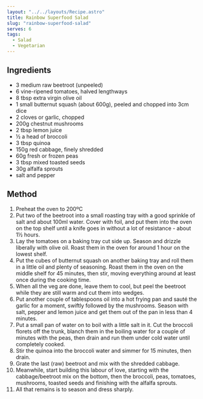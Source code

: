 ```yaml
---
layout: "../../layouts/Recipe.astro"
title: Rainbow Superfood Salad
slug: "rainbow-superfood-salad"
serves: 6
tags:
  - Salad
  - Vegetarian
---
```


## Ingredients

- 3 medium raw beetroot (unpeeled)
- 6 vine-ripened tomatoes, halved lengthways
- 8 tbsp extra virgin olive oil
- 1 small butternut squash (about 600g), peeled and chopped into 3cm dice
- 2 cloves or garlic, chopped
- 200g chestnut mushrooms
- 2 tbsp lemon juice
- ½ a head of broccoli
- 3 tbsp quinoa
- 150g red cabbage, finely shredded
- 60g fresh or frozen peas
- 3 tbsp mixed toasted seeds
- 30g alfalfa sprouts
- salt and pepper

## Method

1. Preheat the oven to 200ºC
1. Put two of the beetroot into a small roasting tray with a good sprinkle of salt and about 100ml water. Cover with foil, and put them into the oven on the top shelf until a knife goes in without a lot of resistance - about 1½ hours.
1. Lay the tomatoes on a baking tray cut side up. Season and drizzle liberally with olive oil. Roast them in the oven for around 1 hour on the lowest shelf.
1. Put the cubes of butternut squash on another baking tray and roll them in a little oil and plenty of seasoning. Roast them in the oven on the middle shelf for 45 minutes, then stir, moving everything around at least once during the cooking time.
1. When all the veg are done, leave them to cool, but peel the beetroot while they are still warm and cut them into wedges.
1. Put another couple of tablespoons oil into a hot frying pan and sauté the garlic for a moment, swiftly followed by the mushrooms. Season with salt, pepper and lemon juice and get them out of the pan in less than 4 minutes.
1. Put a small pan of water on to boil with a little salt in it. Cut the broccoli florets off the trunk, blanch them in the boiling water for a couple of minutes with the peas, then drain and run them under cold water until completely cooked.
1. Stir the quinoa into the broccoli water and simmer for 15 minutes, then drain.
1. Grate the last (raw) beetroot and mix with the shredded cabbage.
1. Meanwhile, start building this labour of love, starting with the cabbage/beetroot mix on the bottom, then the broccoli, peas, tomatoes, mushrooms, toasted seeds and finishing with the alfalfa sprouts.
1. All that remains is to season and dress sharply.